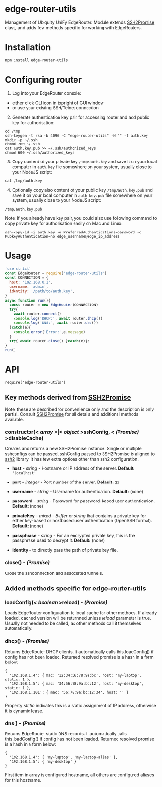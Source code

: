 # edge-router-utils
Management of Ubiquity UniFy EdgeRouter.
Module extends [SSH2Promise](https://www.npmjs.com/package/ssh2-promise) class,
and adds few methods specific for working with EdgeRouters.

# Installation
```javascript
npm install edge-router-utils
```

# Configuring router
1. Log into your EdgeRouter console:
  - either click CLI icon in topright of GUI window
  - or use your existing SSH/Telnet connection
2. Generate authentication key pair for accessing router and add public key for authorisation:
```
cd /tmp
ssh-keygen -t rsa -b 4096 -C "edge-router-utils" -N "" -f auth.key
mkdir -p ~/.ssh
chmod 700 ~/.ssh
cat auth.key.pub >> ~/.ssh/authorized_keys
chmod 600 ~/.ssh/authorized_keys
```
3. Copy content of your private key `/tmp/auth.key` and save it on your local computer in `auth.key` file somewhere on your system, usually close to your NodeJS script:
```
cat /tmp/auth.key
```
4. Optionally copy also content of your public key `/tmp/auth.key.pub` and save it on your local computer in `auth.key.pub` file somewhere on your system, usually close to your NodeJS script:
```
/tmp/auth.key.pub
```

Note: If you already have key pair, you could also use following command to copy private key for authorisation easily on Mac and Linux:
```
ssh-copy-id -i auth.key -o PreferredAuthentications=password -o PubkeyAuthentication=no edge_username@edge_ip_address
```

# Usage
```javascript
'use strict'
const EdgeRouter = require('edge-router-utils')
const CONNECTION = {
  host: '192.168.0.1',
  username: 'admin',
  identity: '/path/to/auth.key',
}
async function run(){
  const router = new EdgeRouter(CONNECTION)
  try{
    await router.connect()
    console.log('DHCP:', await router.dhcp())
    console.log('DNS:', await router.dns())
  }catch(e){
    console.error('Error:',e.message)
  }
  try{ await router.close() }catch(e){}
}
run()
```

# API
`require('edge-router-utils')`

## Key methods derived from [SSH2Promise](https://www.npmjs.com/package/ssh2-promise)

Note: these are described for convenience only and the description is only partial.
Consult [SSH2Promise](https://www.npmjs.com/package/ssh2-promise) for all details and additional methods available.

### **constructor**(< _array_ >|< _object_ >sshConfig, < _(Promise)_ >disableCache)

Creates and returns a new SSH2Promise instance. Single or multiple sshconfigs can be passed. sshConfig passed to SSH2Promise is aligned to [ssh2](https://www.npmjs.com/package/ssh2) library. It has few extra options other than ssh2 configuration.
  * **host** - _string_ - Hostname or IP address of the server. **Default:** `'localhost'`

  * **port** - _integer_ - Port number of the server. **Default:** `22`

  * **username** - _string_ - Username for authentication. **Default:** (none)

  * **password** - _string_ - Password for password-based user authentication. **Default:** (none)

  * **privateKey** - _mixed_ - _Buffer_ or _string_ that contains a private key for either key-based or hostbased user authentication (OpenSSH format). **Default:** (none)

  * **passphrase** - _string_ - For an encrypted private key, this is the passphrase used to decrypt it. **Default:** (none)

  * **identity** - to directly pass the path of private key file.

### **close**() - _(Promise)_

Close the sshconnection and associated tunnels.


## Added methods specific for edge-router-utils

### **loadConfig**(< _boolean_ >reload) - _(Promise)_

Loads EdgeRouter configuration to local cache for other methods.
If already loaded, cached version will be returnned unless _reload_ parameter is true.
Usually not needed to be called, as other methods call it themselves automatically.

### **dhcp**() - _(Promise)_

Returns EdgeRouter DHCP clients.
It automatically calls this.loadConfig() if config has not been loaded.
Returned resolved promise is a hash in a form below:
```
{
  '192.168.1.4': { mac: '12:34:56:78:9a:bc', host: 'my-laptop', static: 1 },
  '192.168.1.5': { mac: '34:56:78:9a:bc:12', host: 'my-desktop', static: 1 },
  '192.168.1.101': { mac: '56:78:9a:bc:12:34', host: '' }
}
```
Property _static_ indicates this is a static assignment of IP address, otherwise it is dynamic lease.

### **dns**() - _(Promise)_

Returns EdgeRouter static DNS records.
It automatically calls this.loadConfig() if config has not been loaded.
Returned resolved promise is a hash in a form below:
```
{
  '192.168.1.4': [ 'my-laptop', 'my-laptop-alias' },
  '192.168.1.5': { 'my-desktop' }
}
```
First item in array is configured hostname, all others are configured aliases for this hostname.
